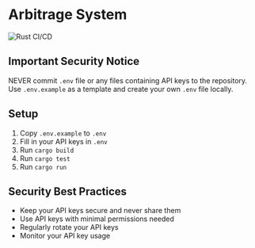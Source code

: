 # Arbitrage System

![Rust CI/CD](https://github.com/mobistyle/arbitrage-system/workflows/Rust%20CI/CD/badge.svg)

## Important Security Notice
NEVER commit `.env` file or any files containing API keys to the repository.
Use `.env.example` as a template and create your own `.env` file locally.

## Setup
1. Copy `.env.example` to `.env`
2. Fill in your API keys in `.env`
3. Run `cargo build`
4. Run `cargo test`
5. Run `cargo run`

## Security Best Practices
- Keep your API keys secure and never share them
- Use API keys with minimal permissions needed
- Regularly rotate your API keys
- Monitor your API key usage
